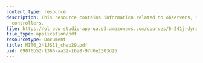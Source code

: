```yaml
---
content_type: resource
description: This resource contains information related to observers, model-based
  controllers.
file: https://ol-ocw-studio-app-qa.s3.amazonaws.com/courses/6-241j-dynamic-systems-and-control-spring-2011/090f6b521366aa3216a897d0e1303d26_MIT6_241JS11_chap29.pdf
file_type: application/pdf
resourcetype: Document
title: MIT6_241JS11_chap29.pdf
uid: 090f6b52-1366-aa32-16a8-97d0e1303d26
---
```

